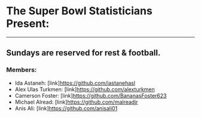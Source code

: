# The Super Bowl Statisticians Present:

---

## Sundays are reserved for rest & football.

### Members:

- Ida Astaneh: [link]https://github.com/iastanehasl
- Alex Ulas Turkmen: [link]https://github.com/alexturkmen
- Camerson Foster: [link]https://github.com/BananasFoster623
- Michael Alread: [link]https://github.com/malreadjr
- Anis Ali: [link]https://github.com/anisali01
